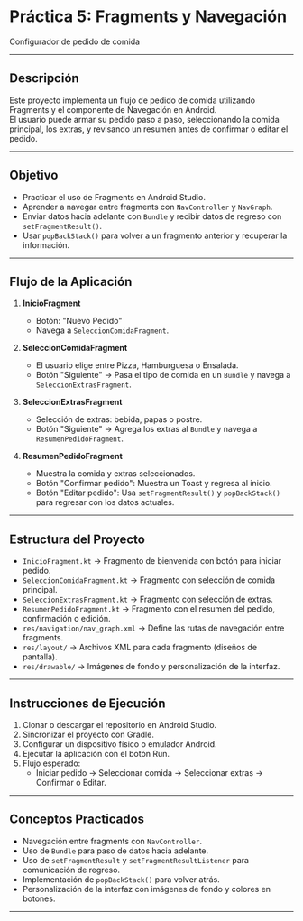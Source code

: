 # Práctica 5: Fragments y Navegación  
Configurador de pedido de comida

---

## Descripción
Este proyecto implementa un flujo de pedido de comida utilizando Fragments y el componente de Navegación en Android.  
El usuario puede armar su pedido paso a paso, seleccionando la comida principal, los extras, y revisando un resumen antes de confirmar o editar el pedido.

---

## Objetivo
- Practicar el uso de Fragments en Android Studio.  
- Aprender a navegar entre fragments con `NavController` y `NavGraph`.  
- Enviar datos hacia adelante con `Bundle` y recibir datos de regreso con `setFragmentResult()`.  
- Usar `popBackStack()` para volver a un fragmento anterior y recuperar la información.  

---

## Flujo de la Aplicación
1. **InicioFragment**
   - Botón: "Nuevo Pedido"  
   - Navega a `SeleccionComidaFragment`.

2. **SeleccionComidaFragment**
   - El usuario elige entre Pizza, Hamburguesa o Ensalada.  
   - Botón "Siguiente" → Pasa el tipo de comida en un `Bundle` y navega a `SeleccionExtrasFragment`.

3. **SeleccionExtrasFragment**
   - Selección de extras: bebida, papas o postre.  
   - Botón "Siguiente" → Agrega los extras al `Bundle` y navega a `ResumenPedidoFragment`.

4. **ResumenPedidoFragment**
   - Muestra la comida y extras seleccionados.  
   - Botón "Confirmar pedido": Muestra un Toast y regresa al inicio.  
   - Botón "Editar pedido": Usa `setFragmentResult()` y `popBackStack()` para regresar con los datos actuales.

---

## Estructura del Proyecto
- `InicioFragment.kt` → Fragmento de bienvenida con botón para iniciar pedido.  
- `SeleccionComidaFragment.kt` → Fragmento con selección de comida principal.  
- `SeleccionExtrasFragment.kt` → Fragmento con selección de extras.  
- `ResumenPedidoFragment.kt` → Fragmento con el resumen del pedido, confirmación o edición.  
- `res/navigation/nav_graph.xml` → Define las rutas de navegación entre fragments.  
- `res/layout/` → Archivos XML para cada fragmento (diseños de pantalla).  
- `res/drawable/` → Imágenes de fondo y personalización de la interfaz.  

---

## Instrucciones de Ejecución
1. Clonar o descargar el repositorio en Android Studio.  
2. Sincronizar el proyecto con Gradle.  
3. Configurar un dispositivo físico o emulador Android.  
4. Ejecutar la aplicación con el botón Run.  
5. Flujo esperado:  
   - Iniciar pedido → Seleccionar comida → Seleccionar extras → Confirmar o Editar.  

---

## Conceptos Practicados
- Navegación entre fragments con `NavController`.  
- Uso de `Bundle` para paso de datos hacia adelante.  
- Uso de `setFragmentResult` y `setFragmentResultListener` para comunicación de regreso.  
- Implementación de `popBackStack()` para volver atrás.  
- Personalización de la interfaz con imágenes de fondo y colores en botones.  

---
